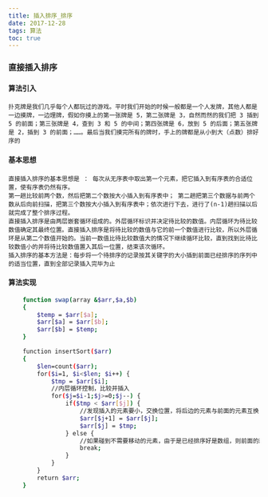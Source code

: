 ```yaml
---
title: 插入排序_排序
date: 2017-12-28
tags: 算法
toc: true
---
```


### 直接插入排序
#### 算法引入
    扑克牌是我们几乎每个人都玩过的游戏。平时我们开始的时候一般都是一个人发牌，其他人都是一边摸牌，一边理牌，假如你摸上的第一张牌是 5，第二张牌是 3，自然而然的我们把 3 插到 5 的前面；第三张牌是 4，查到 3 和 5 的中间；第四张牌是 6，放到 5 的后面；第五张牌是 2，插到 3 的前面；……。最后当我们摸完所有的牌时，手上的牌都是从小到大（点数）排好序的
#### 基本思想
    直接插入排序的基本思想是 ： 每次从无序表中取出第一个元素，把它插入到有序表的合适位置，使有序表仍然有序。
    第一趟比较前两个数，然后把第二个数按大小插入到有序表中； 第二趟把第三个数据与前两个数从后向前扫描，把第三个数按大小插入到有序表中；依次进行下去，进行了(n-1)趟扫描以后就完成了整个排序过程。
    直接插入排序是由两层嵌套循环组成的。外层循环标识并决定待比较的数值。内层循环为待比较数值确定其最终位置。直接插入排序是将待比较的数值与它的前一个数值进行比较，所以外层循环是从第二个数值开始的。当前一数值比待比较数值大的情况下继续循环比较，直到找到比待比较数值小的并将待比较数值置入其后一位置，结束该次循环。
    插入排序的基本方法是：每步将一个待排序的记录按其关键字的大小插到前面已经排序的序列中的适当位置，直到全部记录插入完毕为止

<!-- more -->

#### 算法实现
```bash
    function swap(array &$arr,$a,$b)
    {
        $temp = $arr[$a];
        $arr[$a] = $arr[$b];
        $arr[$b] = $temp;
    }

    function insertSort($arr) 
    {
        $len=count($arr); 
        for($i=1, $i<$len; $i++) {
            $tmp = $arr[$i];
            //内层循环控制，比较并插入
            for($j=$i-1;$j>=0;$j--) {
                if($tmp < $arr[$j]) {
                    //发现插入的元素要小，交换位置，将后边的元素与前面的元素互换
                    $arr[$j+1] = $arr[$j];
                    $arr[$j] = $tmp;
                } else {
                    //如果碰到不需要移动的元素，由于是已经排序好是数组，则前面的就不需要再次比较了。
                    break;
                }
            }
        }
        return $arr;
    }
```